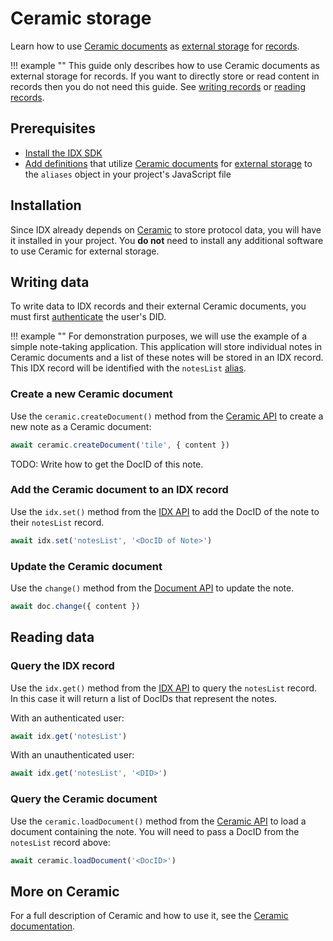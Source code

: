 # Ceramic storage

Learn how to use [Ceramic documents](../../../learn/glossary/#document) as [external storage](../../../learn/glossary/#external-datastore) for [records](../../../learn/glossary/#record).

!!! example ""
This guide only describes how to use Ceramic documents as external storage for records. If you want to directly store or read content in records then you do not need this guide. See [writing records](../../../build/writing) or [reading records](../../../build/reading).

## **Prerequisites**

- [Install the IDX SDK](../../../build/installation)
- [Add definitions](../../../build/adding-aliases) that utilize [Ceramic documents]() for [external storage]() to the `aliases` object in your project's JavaScript file

## **Installation**

Since IDX already depends on [Ceramic](../../../learn/glossary/#ceramic) to store protocol data, you will have it installed in your project. You **do not** need to install any additional software to use Ceramic for external storage.

## **Writing data**

To write data to IDX records and their external Ceramic documents, you must first [authenticate](../../../build/authentication) the user's DID.

!!! example ""
For demonstration purposes, we will use the example of a simple note-taking application. This application will store individual notes in Ceramic documents and a list of these notes will be stored in an IDX record. This IDX record will be identified with the `notesList` [alias]().

### Create a new Ceramic document

Use the `ceramic.createDocument()` method from the [Ceramic API]() to create a new note as a Ceramic document:

```javascript
await ceramic.createDocument('tile', { content })
```

TODO: Write how to get the DocID of this note.

### Add the Ceramic document to an IDX record

Use the `idx.set()` method from the [IDX API]() to add the DocID of the note to their `notesList` record.

```js
await idx.set('notesList', '<DocID of Note>')
```

### Update the Ceramic document

Use the `change()` method from the [Document API]() to update the note.

```js
await doc.change({ content })
```

## **Reading data**

### Query the IDX record

Use the `idx.get()` method from the [IDX API]() to query the `notesList` record. In this case it will return a list of DocIDs that represent the notes.

With an authenticated user:

```js
await idx.get('notesList')
```

With an unauthenticated user:

```js
await idx.get('notesList', '<DID>')
```

### Query the Ceramic document

Use the `ceramic.loadDocument()` method from the [Ceramic API]() to load a document containing the note. You will need to pass a DocID from the `notesList` record above:

```js
await ceramic.loadDocument('<DocID>')
```

## **More on Ceramic**

For a full description of Ceramic and how to use it, see the [Ceramic documentation]().
